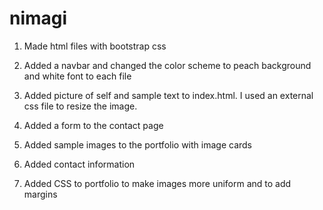 # nimagi

1. Made html files with bootstrap css

2. Added a navbar and changed the color scheme to peach background and white font to each file

3. Added picture of self and sample text to index.html. I used an external css file to resize the image. 

4. Added a form to the contact page

5. Added sample images to the portfolio with image cards

6. Added contact information

7. Added CSS to portfolio to make images more uniform and to add margins
